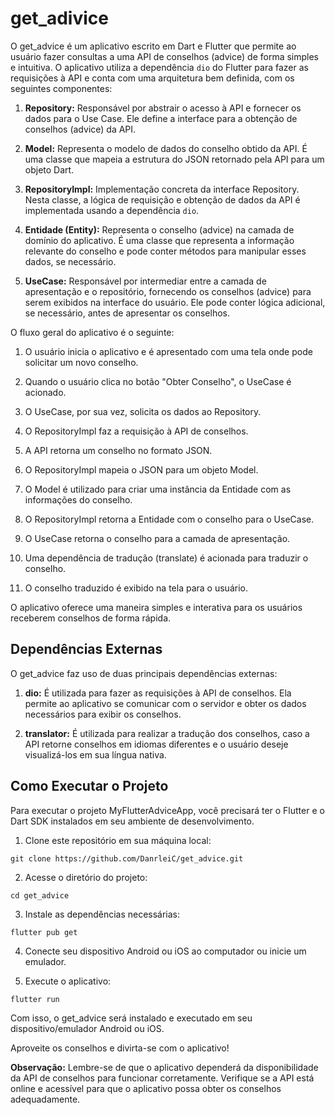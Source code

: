 # get_adivice

O get_advice é um aplicativo escrito em Dart e Flutter que permite ao usuário fazer consultas a uma API de conselhos (advice) de forma simples e intuitiva. O aplicativo utiliza a dependência `dio` do Flutter para fazer as requisições à API e conta com uma arquitetura bem definida, com os seguintes componentes:

1. **Repository:** Responsável por abstrair o acesso à API e fornecer os dados para o Use Case. Ele define a interface para a obtenção de conselhos (advice) da API.

2. **Model:** Representa o modelo de dados do conselho obtido da API. É uma classe que mapeia a estrutura do JSON retornado pela API para um objeto Dart.

3. **RepositoryImpl:** Implementação concreta da interface Repository. Nesta classe, a lógica de requisição e obtenção de dados da API é implementada usando a dependência `dio`.

4. **Entidade (Entity):** Representa o conselho (advice) na camada de domínio do aplicativo. É uma classe que representa a informação relevante do conselho e pode conter métodos para manipular esses dados, se necessário.

5. **UseCase:** Responsável por intermediar entre a camada de apresentação e o repositório, fornecendo os conselhos (advice) para serem exibidos na interface do usuário. Ele pode conter lógica adicional, se necessário, antes de apresentar os conselhos.

O fluxo geral do aplicativo é o seguinte:

1. O usuário inicia o aplicativo e é apresentado com uma tela onde pode solicitar um novo conselho.

2. Quando o usuário clica no botão "Obter Conselho", o UseCase é acionado.

3. O UseCase, por sua vez, solicita os dados ao Repository.

4. O RepositoryImpl faz a requisição à API de conselhos.

5. A API retorna um conselho no formato JSON.

6. O RepositoryImpl mapeia o JSON para um objeto Model.

7. O Model é utilizado para criar uma instância da Entidade com as informações do conselho.

8. O RepositoryImpl retorna a Entidade com o conselho para o UseCase.

9. O UseCase retorna o conselho para a camada de apresentação.

10. Uma dependência de tradução (translate) é acionada para traduzir o conselho.

11. O conselho traduzido é exibido na tela para o usuário.

O aplicativo oferece uma maneira simples e interativa para os usuários receberem conselhos de forma rápida.

## Dependências Externas

O get_advice faz uso de duas principais dependências externas:

1. **dio:** É utilizada para fazer as requisições à API de conselhos. Ela permite ao aplicativo se comunicar com o servidor e obter os dados necessários para exibir os conselhos.

2. **translator:** É utilizada para realizar a tradução dos conselhos, caso a API retorne conselhos em idiomas diferentes e o usuário deseje visualizá-los em sua língua nativa.

## Como Executar o Projeto

Para executar o projeto MyFlutterAdviceApp, você precisará ter o Flutter e o Dart SDK instalados em seu ambiente de desenvolvimento.

1. Clone este repositório em sua máquina local:

```
git clone https://github.com/DanrleiC/get_advice.git
```

2. Acesse o diretório do projeto:

```
cd get_advice
```

3. Instale as dependências necessárias:

```
flutter pub get
```

4. Conecte seu dispositivo Android ou iOS ao computador ou inicie um emulador.

5. Execute o aplicativo:

```
flutter run
```

Com isso, o get_advice será instalado e executado em seu dispositivo/emulador Android ou iOS.

Aproveite os conselhos e divirta-se com o aplicativo!

**Observação:** Lembre-se de que o aplicativo dependerá da disponibilidade da API de conselhos para funcionar corretamente. Verifique se a API está online e acessível para que o aplicativo possa obter os conselhos adequadamente.
